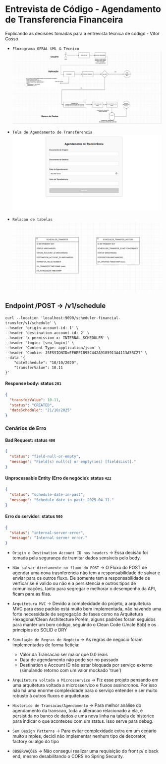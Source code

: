 # Entrevista de Código - Agendamento de Transferencia Financeira

Explicando as decisões tomadas para a entrevista técnica de código - Vitor Cosso

- `Fluxograma GERAL UML & Técnico`
![img.png](img.png)

- `Tela de Agendamento de Transferencia`
![img_1.png](img_1.png)

- `Relacao de tabelas`
![image](image.png)

## Endpoint /POST -> /v1/schedule

```
curl --location 'localhost:9090/scheduler-financial-transfer/v1/schedule' \
--header 'origin-account-id: 1' \
--header 'destination-account-id: 2' \
--header 'x-permission-x: INTERNAL_SCHEDULER' \
--header 'login: [seu_login]' \
--header 'Content-Type: application/json' \
--header 'Cookie: JSESSIONID=EE6EE1895C442A9185913A4113A5BC27' \
--data '{
    "dateSchedule": "10/10/2020",
    "transferValue": 10.11
}'

```

#### Response body: status `201`
```json
{
  "transferValue": 10.11,
  "status": "CREATED",
  "dateSchedule": "21/10/2025"
}
```

### Cenários de Erro


#### Bad Request: status `400` 
```json
{
  "status": "field-null-or-empty",
  "message": "Field(s) null(s) or empty(ies) [fieldsList]."
}
```

#### Unprocessable Entity (Erro de negócio): status `422`
```json
{
  "status": "schedule-date-in-past",
  "message": "Schedule date in past: 2025-04-11."
}
```


#### Erro do servidor: status `500`
```json
{
  "status": "internal-server-error",
  "message": "Internal server error."
}
```
- `Origin e Destination Account ID nos headers` -> Essa decisão foi tomada pela segurança de tramitar dados sensíveis pelo body.

- `Não salvar diretamente no fluxo do POST` -> O Fluxo do POST de agendar uma nova trasnferencia não tem a responsabilidade de salvar e enviar para os outros fluxo. Ele somente tem a responsabilidade de verficar se é valido ou não e a persistencia e outros tipos de comunicações, tanto para segregar e melhorar o desempenho da API, ficam para as filas.


- `Arquitetura MVC` -> Devido a complexidade do projeto, a arquitetura MVC para esse padrão está muito bem implementada, não havendo uma forte necessidade de segregação de fases como na Arquitetura Hexagonal/Clean Architecture
Porém, alguns padrões foram seguidos para manter um bom código, seguindo o Clean Code (Uncle Bob) e os princípios do SOLID e DRY

- `Simulação de Regras de Negócio` -> As regras de negócio foram implementadas de forma ficticia:
    - Valor da Transacao ser maior que 0.0 reais
    - Data de agendamento não pode ser no passado
    - Destination e Account ID não estar bloquada por serviço externo (simulando retorno com um valor mockado 'true')
  

- `Arquitetura voltada a Microsservico` -> Fiz esse projeto pensando em uma arquitetura voltada a microsservico e fluxos assincronos. Por isso não há uma enorme complexidade para o serviço entender e ser muito robusto à outros fluxos e arquiteturas

- `Historico de Transacao/Agendamento` -> Para melhor análise do agendamento da transcao, toda a alteracao relacionado a ela, é persistida no banco de dados e uma nova linha na tabela de historico para indicar o que aconteceu com um status.
Isso serve para debug. 

- `Sem Design Patterns` -> Para evitar complexidade extra em um cenário muito simples, decidi não implementar nenhum tipo de decorator, factory ou algo do tipo
 
- `OBSERVAÇÕES` -> Não consegui realizar uma requisição do front p/ o back end, mesmo desabilitando o CORS no Spring Security.